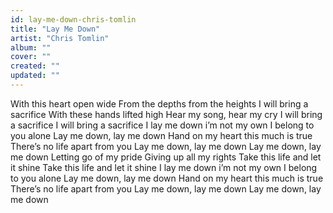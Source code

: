 ```yaml
---
id: lay-me-down-chris-tomlin
title: "Lay Me Down"
artist: "Chris Tomlin"
album: ""
cover: ""
created: ""
updated: ""
---
```


With this heart open wide
From the depths from the heights
I will bring a sacrifice
With these hands lifted high
Hear my song, hear my cry
I will bring a sacrifice
I will bring a sacrifice
I lay me down i’m not my own
I belong to you alone
Lay me down, lay me down
Hand on my heart this much is true
There’s no life apart from you
Lay me down, lay me down
Lay me down, lay me down
Letting go of my pride
Giving up all my rights
Take this life and let it shine
Take this life and let it shine
I lay me down i’m not my own
I belong to you alone
Lay me down, lay me down
Hand on my heart this much is true
There’s no life apart from you
Lay me down, lay me down
Lay me down, lay me down
